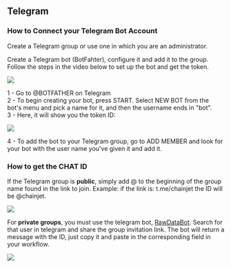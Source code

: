 ## Telegram

### How to Connect your Telegram Bot Account

Create a Telegram group or use one in which you are an administrator.

Create a Telegram bot (BotFahter), configure it and add it to the group. Follow the steps in the video below to set up the bot and get the token.

![](https://miro.medium.com/max/720/1*-_FL6sIORFNFmvcS2vjcCQ.gif)

1 - Go to @BOTFATHER on Telegram  
2 - To begin creating your bot, press START. Select NEW BOT from the bot's menu and pick a name for it, and then the username ends in "bot".  
3 - Here, it will show you the token ID:

![](https://i.imgur.com/LKyMRgX.jpeg)

4 - To add the bot to your Telegram group, go to ADD MEMBER and look for your bot with the user name you've given it and add it.

### How to get the CHAT ID

If the Telegram group is **public**, simply add @ to the beginning of the group name found in the link to join. Example: if the link is: t.me/chainjet the ID will be @chainjet.

![](https://i.imgur.com/gNe4ZgP.jpg)

For **private groups**, you must use the telegram bot, [RawDataBot](https://t.me/raw_data_bot). Search for that user in telegram and share the group invitation link. The bot will return a message with the ID, just copy it and paste in the corresponding field in your workflow.

![](https://33333.cdn.cke-cs.com/kSW7V9NHUXugvhoQeFaf/animations/c52286d8a1b25c3cb0fa21c994a5dab2dd80eda22a314fb6.gif)